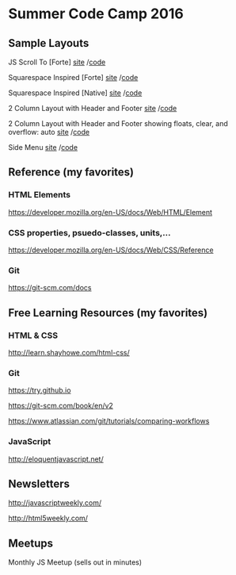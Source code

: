 # Summer Code Camp 2016

## Sample Layouts

JS Scroll To [Forte]
[site](https://shannonjen.github.io/SCC_2016/layout_examples/javascript_scroll_to/)
/[code](https://github.com/shannonjen/SCC_2016/tree/master/layout_examples/javascript_scroll_to)

Squarespace Inspired [Forte]
[site](https://shannonjen.github.io/SCC_2016/layout_examples/squarespace_inspired_layout2/)
/[code](https://github.com/shannonjen/SCC_2016/tree/master/layout_examples/squarespace_inspired_layout2)

Squarespace Inspired [Native]
[site](https://shannonjen.github.io/SCC_2016/layout_examples/squarespace_inspired_layout/)
/[code](https://github.com/shannonjen/SCC_2016/tree/master/layout_examples/squarespace_inspired_layout)

2 Column Layout with Header and Footer
[site](https://shannonjen.github.io/SCC_2016/layout_examples/header_footer_2col_layout_ex)
/[code](https://github.com/shannonjen/SCC_2016/tree/master/layout_examples/header_footer_2col_layout_ex)

2 Column Layout with Header and Footer showing floats, clear, and overflow: auto
[site](https://shannonjen.github.io/SCC_2016/layout_examples/layout_float_clear_auto)
/[code](https://github.com/shannonjen/SCC_2016/tree/master/layout_examples/layout_float_clear_auto)

Side Menu
[site](https://shannonjen.github.io/SCC_2016/layout_examples/side_menu)
/[code](https://github.com/shannonjen/SCC_2016/tree/master/layout_examples/side_menu)

## Reference (my favorites)
### HTML Elements
https://developer.mozilla.org/en-US/docs/Web/HTML/Element
### CSS properties, psuedo-classes, units,...
https://developer.mozilla.org/en-US/docs/Web/CSS/Reference
### Git
https://git-scm.com/docs

## Free Learning Resources (my favorites)
### HTML & CSS
http://learn.shayhowe.com/html-css/
### Git
https://try.github.io

https://git-scm.com/book/en/v2

https://www.atlassian.com/git/tutorials/comparing-workflows

### JavaScript
http://eloquentjavascript.net/


## Newsletters
http://javascriptweekly.com/

http://html5weekly.com/

## Meetups
Monthly JS Meetup (sells out in minutes)
